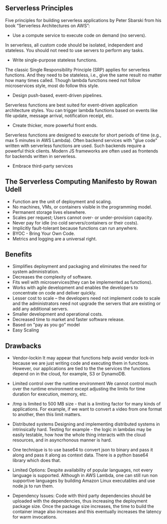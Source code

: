 
## Serverless Principles

Five principles for building serverless applications by Peter Sbarski from his book “Serverless Architectures on AWS”: 

* Use a compute service to execute code on demand (no servers).

In serverless, all custom code should be isolated, independent and stateless. You should not need to use servers to perform any tasks. 

* Write single-purpose stateless functions.

The classic Single Responsibility Principle (SRP) applies for serverless functions. And they need to be stateless, i.e., give the same result no matter how many times called. Though lambda functions need not follow microservices style, most do follow this style. 

* Design push-based, event-driven pipelines.

Serverless functions are best suited for event-driven application architecture styles. You can trigger lambda functions based on events like file update, message arrival, notification receipt, etc. 

* Create thicker, more powerful front ends.

Serverless functions are designed to execute for short periods of time (e.g., max 5 minutes in AWS Lambda). Often backend services with "glue code" written with serverless functions are used. Such backends require a powerful thick clients. Modern JS frameworks are often used as frontends for backends written in serverless. 

* Embrace third-party services

## The Serverless Computing Manifesto by Rowan Udell  

* Function are the unit of deployment and scaling.
* No machines, VMs, or containers visible in the programming model.
* Permanent storage lives elsewhere.
* Scales per request; Users cannot over- or under-provision capacity.
* Never pay for idle (no cold servers/containers or their costs).
* Implicitly fault-tolerant because functions can run anywhere.
* BYOC - Bring Your Own Code.
* Metrics and logging are a universal right.


## Benefits

* Simplifies deployment and packaging and eliminates the need for system administration.
* Decreases the complexity of software.
* Fits well with microservices(they can be implemented as functions).
* Works with agile development and enables the developers to concentrate on code and deliver quickly.
* Lesser cost to scale – the developers need not implement code to scale and the administrators need not upgrade the servers that are existing or add any additional servers.
* Smaller development and operational costs.
* Decreased time to market and faster software release.
* Based on "pay as you go” model
* Easy Scaling


## Drawbacks

* Vendor-lockin 
It may appear that functions help avoid vendor lock-in because we are just writing code and executing them in functions. However, our applications are tied to the the services the functions depend on in the cloud, for example, S3 or DynamoDB. 

* Limited control over the runtime environment 
  We cannot control much over the runtime environment except adjusting the limits for time duration for execution, memory, etc. 

* /tmp is limited to 500 MB size - that is a limiting factor for many kinds of applications. For example, if we want to convert a video from one format to another, then this limit matters. 

* Distributed systems
  Designing and implementing distributed systems in intrinsically hard. Testing for example - the logic in lambdas may be easily testable, how how the whole thing interacts with the cloud resources, and in asyncrhonous manner is hard.

* One technique is to use base64 to convert json to binary and pass it along and pass it along as context data. There is a python base64 library which does that.

* Limited Options:
Despite availability of popular languages, not every language is supported. Although in AWS Lambda, one can still run non supportive languages by building Amazon Linux executables and use node.js to run them.

* Dependency Issues:
Code with third party dependencies should be uploaded with the dependencies, thus increasing the deployment package size. Once the package size increases, the time to build the container image also increases and this eventually increases the latency for warm invocations.
